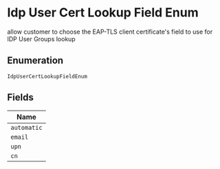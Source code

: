 
# Idp User Cert Lookup Field Enum

allow customer to choose the EAP-TLS client certificate's field to use for IDP User Groups lookup

## Enumeration

`IdpUserCertLookupFieldEnum`

## Fields

| Name |
|  --- |
| `automatic` |
| `email` |
| `upn` |
| `cn` |

